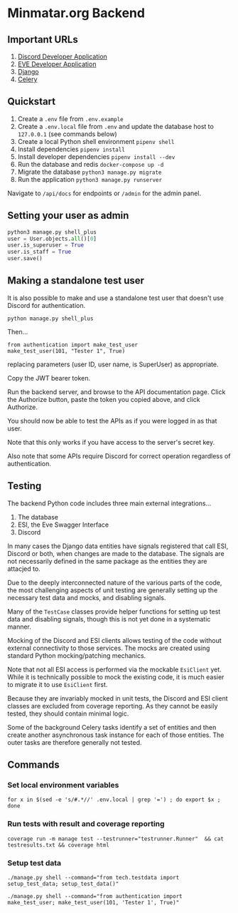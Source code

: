 # Minmatar.org Backend

## Important URLs
1. [Discord Developer Application](https://discord.com/developers/applications)
1. [EVE Developer Application](https://developers.eveonline.com/)
1. [Django](https://www.djangoproject.com/)
1. [Celery](https://docs.celeryq.dev/en/stable/getting-started/introduction.html)


## Quickstart
1. Create a `.env` file from `.env.example`
1. Create a `.env.local` file from `.env` and update the database host to `127.0.0.1` (see commands below)
1. Create a local Python shell environment `pipenv shell`
1. Install dependencies `pipenv install`
1. Install developer dependencies `pipenv install --dev`
1. Run the database and redis `docker-compose up -d`
1. Migrate the database `python3 manage.py migrate`
1. Run the application `python3 manage.py runserver`

Navigate to `/api/docs` for endpoints or `/admin` for the admin panel.

## Setting your user as admin
```python
python3 manage.py shell_plus
user = User.objects.all()[0]
user.is_superuser = True
user.is_staff = True
user.save()
```

## Making a standalone test user
It is also possible to make and use a standalone test
user that doesn't use Discord for authentication.

```
python manage.py shell_plus
```
Then...
```
from authentication import make_test_user
make_test_user(101, "Tester 1", True)
```
replacing parameters (user ID, user name, is SuperUser) as appropriate.

Copy the JWT bearer token.

Run the backend server, and browse to the API documentation page. Click the Authorize button,
paste the token you copied above, and click Authorize.

You should now be able to test the APIs as if you were logged in as that user.

Note that this only works if you have access to the server's secret key.

Also note that some APIs require Discord for correct operation regardless of authentication.

## Testing
The backend Python code includes three main external integrations...

1. The database
2. ESI, the Eve Swagger Interface 
3. Discord

In many cases the Django data entities have signals registered that call ESI, Discord or both, 
when changes are made to the database. The signals are not necessarily defined in the same 
package as the entities they are attacjed to.

Due to the deeply interconnected nature of the various parts of the code, the most challenging
aspects of unit testing are generally setting up the necessary test data and mocks, and disabling
signals.

Many of the `TestCase` classes provide helper functions for setting up test data and disabling signals, 
though this is not yet done in a systematic manner.

Mocking of the Discord and ESI clients allows testing of the code without external connectivity to those services. 
The mocks are created using standard Python mocking/patching mechanics.

Note that not all ESI access is performed via the mockable `EsiClient` yet. 
While it is technically possible to mock the existing code, it is much easier to migrate it to use `EsiClient` first.

Because they are invariably mocked in unit tests, the Discord and ESI
client classes are excluded from coverage reporting. 
As they cannot be easily tested, they should contain minimal logic.

Some of the background Celery tasks identify a set of entities and then create another asynchronous task instance for each
of those entities. The outer tasks are therefore generally not tested.


## Commands
### Set local environment variables
```for x in $(sed -e 's/#.*//' .env.local | grep '=') ; do export $x ; done``` 

### Run tests with result and coverage reporting
```
coverage run -m manage test --testrunner="testrunner.Runner"  && cat testresults.txt && coverage html
```

### Setup test data
```
./manage.py shell --command="from tech.testdata import setup_test_data; setup_test_data()"
```

```
./manage.py shell --command="from authentication import make_test_user; make_test_user(101, 'Tester 1', True)"
```